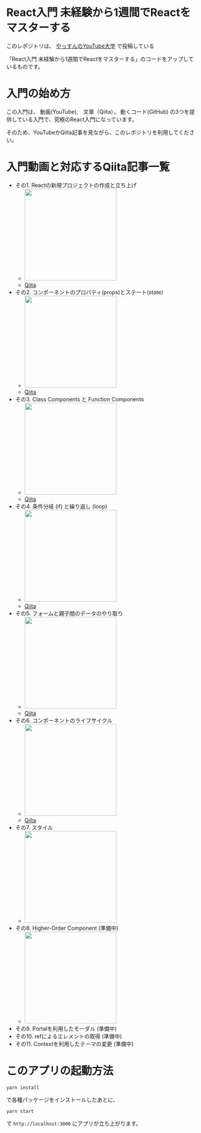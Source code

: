 # React入門 未経験から1週間でReactをマスターする

このレポジトリは、 [やっすんのYouTube大学](https://www.youtube.com/channel/UCajrdoGzHzDogrNrLYYmGsg/) で投稿している

「React入門 未経験から1週間でReactをマスターする」のコードをアップしているものです。

# 入門の始め方

この入門は、 動画(YouTube),　文章（Qiita）， 動くコード(GitHub) の3つを提供している入門で、究極のReact入門になっています。

そのため、YouTubeかQiita記事を見ながら、このレポジトリを利用してください。


# 入門動画と対応するQiita記事一覧

- その1. Reactの新規プロジェクトの作成と立ち上げ
  - [<img width="240" src="https://img.youtube.com/vi/lEEC_NuIGQc/0.jpg">](https://youtu.be/lEEC_NuIGQc)
  - [Qiita](https://qiita.com/yassun-youtube/items/2ae26050efd2133c2286)
- その2. コンポーネントのプロパティ(props)とステート(state)
  - [<img width="240" src="https://img.youtube.com/vi/8KV1CBcB2Yg/0.jpg">](https://youtu.be/8KV1CBcB2Yg)
  - [Qiita](https://qiita.com/yassun-youtube/items/ca91e2f9905fb8ca62d0)
- その3. Class Components と Function Components
  - [<img width="240" src="https://img.youtube.com/vi/ve85ejcYiZ0/0.jpg">](https://youtu.be/ve85ejcYiZ0)
  - [Qiita](https://qiita.com/yassun-youtube/items/2ed8601e4fa477726705)
- その4. 条件分岐 (if) と繰り返し (loop)
  - [<img width="240" src="https://img.youtube.com/vi/ZLEMN2pCE8E/0.jpg">](https://youtu.be/ZLEMN2pCE8E)
  - [Qiita](https://qiita.com/yassun-youtube/items/9474b1681958e2ab0f25)
- その5. フォームと親子間のデータのやり取り
  - [<img width="240" src="https://img.youtube.com/vi/kEBP9WhifX0/0.jpg">](https://youtu.be/kEBP9WhifX0)
  - [Qiita](https://qiita.com/yassun-youtube/items/545e7d9c98fe919dc394)
- その6. コンポーネントのライフサイクル
  - [<img width="240" src="https://img.youtube.com/vi/SKrnW7PRBdk/0.jpg">](https://youtu.be/SKrnW7PRBdk)
  - [Qiita](https://qiita.com/yassun-youtube/items/372464404ae6855e6d78)
- その7. スタイル
  - [<img width="240" src="https://img.youtube.com/vi/VxwI2tavv_M/0.jpg">](https://youtu.be/VxwI2tavv_M)
- その8. Higher-Order Component (準備中)
  - [<img width="240" src="https://img.youtube.com/vi/9iulWDK95TY/0.jpg">](https://youtu.be/9iulWDK95TY)
- その9. Portalを利用したモーダル (準備中)
- その10. refによるエレメントの取得 (準備中)
- その11. Contextを利用したテーマの変更 (準備中)

# このアプリの起動方法

```
yarn install
```

で各種パッケージをインストールしたあとに、

```
yarn start
```

で `http://localhost:3000` にアプリが立ち上がります。

